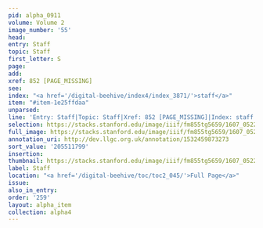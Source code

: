 ```yaml
---
pid: alpha_0911
volume: Volume 2
image_number: '55'
head:
entry: Staff
topic: Staff
first_letter: S
page:
add:
xref: 852 [PAGE_MISSING]
see:
index: "<a href='/digital-beehive/index4/index_3871/'>staff</a>"
item: "#item-1e25ffdaa"
unparsed:
line: 'Entry: Staff|Topic: Staff|Xref: 852 [PAGE_MISSING]|Index: staff|#item-1e25ffdaa'
selection: https://stacks.stanford.edu/image/iiif/fm855tg5659/1607_0522/310,1799,3023,237/full/0/default.jpg
full_image: https://stacks.stanford.edu/image/iiif/fm855tg5659/1607_0522/full/full/0/default.jpg
annotation_uri: http://dev.llgc.org.uk/annotation/1532459873273
sort_value: '205511799'
insertion:
thumbnail: https://stacks.stanford.edu/image/iiif/fm855tg5659/1607_0522/310,1799,600,180/250,/0/default.jpg
label: Staff
location: "<a href='/digital-beehive/toc/toc2_045/'>Full Page</a>"
issue:
also_in_entry:
order: '259'
layout: alpha_item
collection: alpha4
---
```

